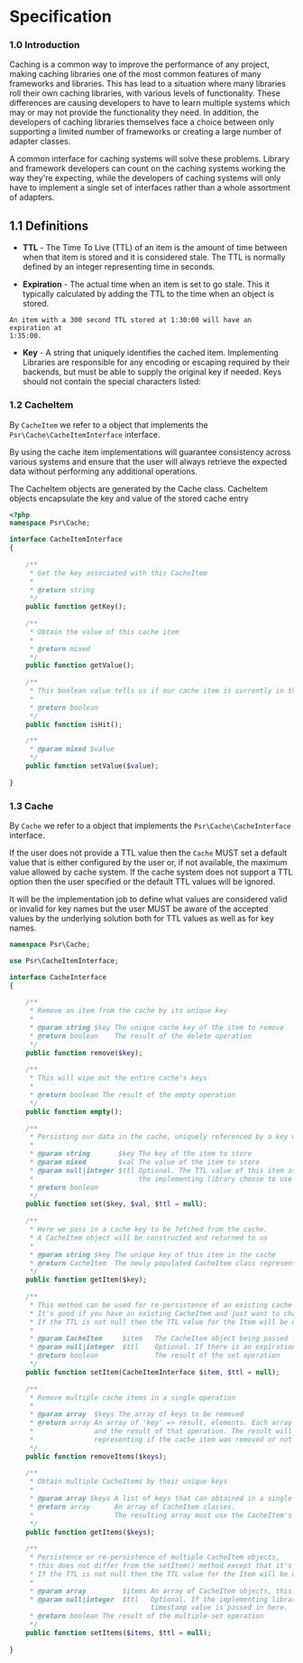 # Specification

### 1.0 Introduction

Caching is a common way to improve the performance of any project, making
caching libraries one of the most common features of many frameworks and
libraries. This has lead to a situation where many libraries roll their own
caching libraries, with various levels of functionality. These differences are
causing developers to have to learn multiple systems which may or may not
provide the functionality they need. In addition, the developers of caching
libraries themselves face a choice between only supporting a limited number
of frameworks or creating a large number of adapter classes.

A common interface for caching systems will solve these problems. Library and
framework developers can count on the caching systems working the way they're
expecting, while the developers of caching systems will only have to implement
a single set of interfaces rather than a whole assortment of adapters.

## 1.1 Definitions

*    **TTL** - The Time To Live (TTL) of an item is the amount of time between
when that item is stored and it is considered stale. The TTL is normally defined
by an integer representing time in seconds.

*    **Expiration** - The actual time when an item is set to go stale. This it
typically calculated by adding the TTL to the time when an object is stored.

    An item with a 300 second TTL stored at 1:30:00 will have an expiration at
    1:35:00.

*    **Key** - A string that uniquely identifies the cached item. Implementing
Libraries are responsible for any encoding or escaping required by their
backends, but must be able to supply the original key if needed. Keys should not
contain the special characters listed:

### 1.2 CacheItem

By `CacheItem` we refer to a object that implements the
`Psr\Cache\CacheItemInterface` interface.

By using the cache item implementations will guarantee consistency across
various systems and ensure that the user will always retrieve the expected data
without performing any additional operations.

The CacheItem objects are generated by the Cache class. CacheItem objects encapsulate the key and value of the stored cache entry

``` php
<?php
namespace Psr\Cache;

interface CacheItemInterface
{
    
    /**
     * Get the key associated with this CacheItem
     * 
     * @return string
     */
    public function getKey();
    
    /**
     * Obtain the value of this cache item
     * 
     * @return mixed
     */
    public function getValue();
    
    /**
     * This boolean value tells us if our cache item is currently in the cache or not
     * 
     * @return boolean
     */
    public function isHit();

    /**
     * @param mixed $value
     */
    public function setValue($value);
    
}
```

### 1.3 Cache

By `Cache` we refer to a object that implements the `Psr\Cache\CacheInterface`
interface.

If the user does not provide a TTL value then the `Cache` MUST set a default
value that is either configured by the user or, if not available, the maximum
value allowed by cache system. If the cache system does not support a TTL
option then the user specified or the default TTL values will be ignored.

It will be the implementation job to define what values are considered valid
or invalid for key names but the user MUST be aware of the accepted values
by the underlying solution both for TTL values as well as for key names.


``` php
namespace Psr\Cache;

use Psr\CacheItemInterface;

interface CacheInterface
{
    
    /**
     * Remove an item from the cache by its unique key
     * 
     * @param string $key The unique cache key of the item to remove
     * @return boolean    The result of the delete operation
     */
    public function remove($key);
    
    /**
     * This will wipe out the entire cache's keys
     * 
     * @return boolean The result of the empty operation
     */
    public function empty();
    
    /**
     * Persisting our data in the cache, uniquely referenced by a key with an optional expiration TTL time.
     * 
     * @param string       $key The key of the item to store
     * @param mixed        $val The value of the item to store
     * @param null|integer $ttl Optional. The TTL value of this item as a timestamp for when it will expire if 
     *                          the implementing library choose to use this value
     * @return boolean
     */
    public function set($key, $val, $ttl = null);
    
    /**
     * Here we pass in a cache key to be fetched from the cache. 
     * A CacheItem object will be constructed and returned to us
     * 
     * @param string $key The unique key of this item in the cache
     * @return CacheItem  The newly populated CacheItem class representing the stored data in the cache
     */
    public function getItem($key);
    
    /**
     * This method can be used for re-persistence of an existing cache item after being retrieved from Cache->
     * It's good if you have an existing CacheItem and just want to change its value then you can stick it back in the cache
     * If the TTL is not null then the TTL value for the Item will be overwritten either by this new TTL value
     * 
     * @param CacheItem     $item   The CacheItem object being passed for persistence in the cache
     * @param null|integer  $ttl    Optional. If there is an expiration time for this object then this parameter is used.
     * @return boolean              The result of the set operation
     */
    public function setItem(CacheItemInterface $item, $ttl = null);
    
    /**
     * Remove multiple cache items in a single operation
     * 
     * @param array  $keys The array of keys to be removed
     * @return array An array of 'key' => result, elements. Each array row has the key being deleted 
     *               and the result of that operation. The result will be a boolean of true or false 
     *               representing if the cache item was removed or not
     */
    public function removeItems($keys);
    
    /**
     * Obtain multiple CacheItems by their unique keys
     * 
     * @param array $keys A list of keys that can obtained in a single operation.
     * @return array      An array of CacheItem classes. 
     *                    The resulting array must use the CacheItem's key as the associative key for the array.
     */
    public function getItems($keys);
    
    /**
     * Persistence or re-persistence of multiple CacheItem objects, 
     * this does not differ from the setItem() method except that it's setting multiple items at once
     * If the TTL is not null then the TTL value for the Item will be overwritten either by this new TTL value
     * 
     * @param array         $items An array of CacheItem objects, this is for a multiple-set operation.
     * @param null|integer  $ttl   Optional. If the implementing library has expiration support then the TTL 
                                   timestamp value is passed in here. 
     * @return boolean The result of the multiple-set operation
     */
    public function setItems($items, $ttl = null);
     
}
```